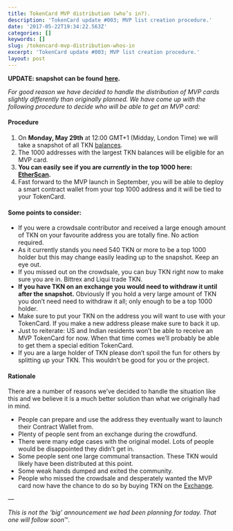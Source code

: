 ```yaml
---
title: TokenCard MVP distribution (who’s in?).
description: 'TokenCard update #003; MVP list creation procedure.'
date: '2017-05-22T19:34:22.563Z'
categories: []
keywords: []
slug: /tokencard-mvp-distribution-whos-in
excerpt: 'TokenCard update #003; MVP list creation procedure.'
layout: post
---
```


**UPDATE: snapshot can be found** [**here**](https://github.com/MonolithDAO/token/blob/master/TKN%20holder%20top%201000%20snapshot.pdf)**.**

_For good reason we have decided to handle the distribution of MVP cards slightly differently than originally planned. We have come up with the following procedure to decide who will be able to get an MVP card:_

#### Procedure

1.  On **Monday, May 29th** at 12:00 GMT+1 (Midday, London Time) we will take a snapshot of all TKN [balances](https://etherscan.io/token/TokenCard#balances)_._
2.  The 1000 addresses with the largest TKN balances will be eligible for an MVP card.
3.  **You can easily see if you are _currently_ in the top 1000 here:** [**EtherScan**](https://etherscan.io/token/TokenCard#balances)**.**
4.  Fast forward to the MVP launch in September, you will be able to deploy a smart contract wallet from your top 1000 address and it will be tied to your TokenCard.

#### **Some points to consider:**

*   If you were a crowdsale contributor and received a large enough amount of TKN on your favourite address you are totally fine. No action required.
*   As it currently stands you need 540 TKN or more to be a top 1000 holder but this may change easily leading up to the snapshot. Keep an eye out.
*   If you missed out on the crowdsale, you can buy TKN right now to make sure you are in. Bittrex and Liqui trade TKN.
*   **If you have TKN on an exchange you would need to withdraw it until after the snapshot.** Obviously If you hold a very large amount of TKN you don’t need need to withdraw it all; only enough to be a top 1000 holder.
*   Make sure to put your TKN on the address you will want to use with your TokenCard. If you make a new address please make sure to back it up.
*   Just to reiterate: US and Indian residents won’t be able to receive an MVP TokenCard for now. When that time comes we’ll probably be able to get them a special edition TokenCard.
*   If you are a large holder of TKN please don’t spoil the fun for others by splitting up your TKN. This wouldn’t be good for you or the project.

#### Rationale

There are a number of reasons we’ve decided to handle the situation like this and we believe it is a much better solution than what we originally had in mind.

*   People can prepare and use the address they eventually want to launch their Contract Wallet from.
*   Plenty of people sent from an exchange during the crowdfund.
*   There were many edge cases with the original model. Lots of people would be disappointed they didn’t get in.
*   Some people sent one large communal transaction. These TKN would likely have been distributed at this point.
*   Some weak hands dumped and exited the community.
*   People who missed the crowdsale and desperately wanted the MVP card now have the chance to do so by buying TKN on the [Exchange](https://bittrex.com/Market/Index?MarketName=BTC-TKN).

—

_This is not the ‘big’ announcement we had been planning for today. That one will follow soon_™.